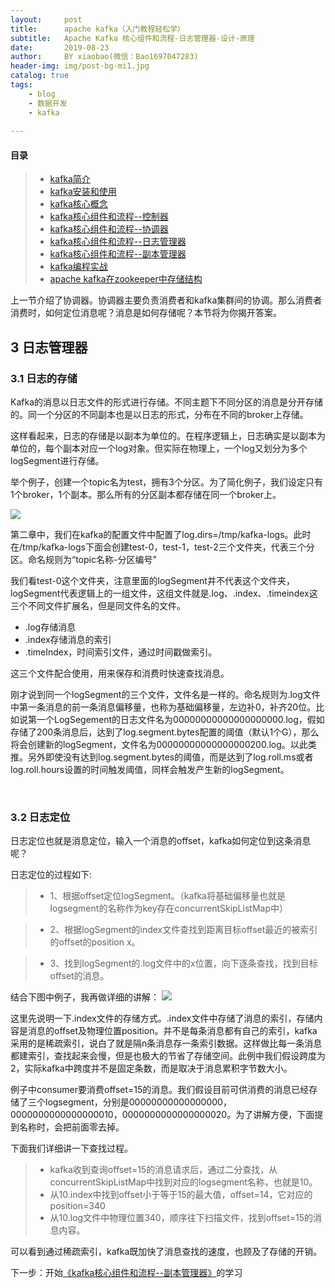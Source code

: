 ```yaml
---
layout:     post
title:      apache kafka（入门教程轻松学）
subtitle:   Apache Kafka 核心组件和流程-日志管理器-设计-原理
date:       2019-08-23
author:     BY xiaobao(微信：Bao1697047283)
header-img: img/post-bg-mi1.jpg
catalog: true
tags:
    - blog
    - 数据开发
    - kafka
    
---
```



#### 目录
>* [kafka简介](https://lianxiaobao.github.io/2019/08/23/Apache-kafka%E7%AE%80%E4%BB%8B/)
>* [kafka安装和使用](https://lianxiaobao.github.io/2019/08/23/Apache-Kafka%E5%AE%89%E8%A3%85%E5%92%8C%E4%BD%BF%E7%94%A8/)
>* [kafka核心概念](https://lianxiaobao.github.io/2019/08/23/Apache-kafka%E6%A0%B8%E5%BF%83%E6%A6%82%E5%BF%B5/)
>* [kafka核心组件和流程--控制器](https://lianxixaobao.github.io/2019/08/23/Apache-kafka%E6%A0%B8%E5%BF%83%E6%A6%82%E5%BF%B5%E7%BB%84%E5%BB%BA%E5%92%8C%E6%B5%81%E7%A8%8B-%E6%8E%A7%E5%88%B6%E5%99%A8-%E8%AE%BE%E8%AE%A1-%E5%8E%9F%E7%90%86/)
>* [kafka核心组件和流程--协调器](https://lianxiaobao.github.io/2019/08/23/Apache-Kafka%E6%A0%B8%E5%BF%83%E7%BB%84%E4%BB%B6%E5%92%8C%E6%B5%81%E7%A8%8B-%E5%8D%8F%E8%B0%83%E5%99%A8(%E6%B6%88%E8%B4%B9%E8%80%85%E5%92%8C%E7%BB%84%E5%8D%8F%E8%B0%83%E5%99%A8)-%E8%AE%BE%E8%AE%A1-%E5%8E%9F%E7%90%86/)
>* [kafka核心组件和流程--日志管理器](https://lianxiaobao.github.io/2019/08/23/Apache-Kafka-%E6%A0%B8%E5%BF%83%E7%BB%84%E4%BB%B6%E5%92%8C%E6%B5%81%E7%A8%8B-%E6%97%A5%E5%BF%97%E7%AE%A1%E7%90%86%E5%99%A8-%E8%AE%BE%E8%AE%A1-%E5%8E%9F%E7%90%86/)
>* [kafka核心组件和流程--副本管理器](https://lianxiaobao.github.io/2019/08/23/Apache-Kafka-%E6%A0%B8%E5%BF%83%E7%BB%84%E4%BB%B6%E5%92%8C%E6%B5%81%E7%A8%8B-%E5%89%AF%E6%9C%AC%E7%AE%A1%E7%90%86%E5%99%A8-%E8%AE%BE%E8%AE%A1-%E5%8E%9F%E7%90%86/)
>* [kafka编程实战](https://lianxiaobao.github.io/2019/08/23/Apache-Kafka-%E7%BC%96%E7%A8%8B%E5%AE%9E%E6%88%98-java%E5%AE%A2%E6%88%B7%E7%AB%AF%E5%BC%80%E5%8F%91%E4%BE%8B%E5%AD%90/)
>* [apache kafka在zookeeper中存储结构](https://lianxiaobao.github.io/2019/08/19/kafka%E5%9C%A8zookeeper%E4%B8%AD%E7%9A%84%E5%AD%98%E5%82%A8%E7%BB%93%E6%9E%84/)


上一节介绍了协调器。协调器主要负责消费者和kafka集群间的协调。那么消费者消费时，如何定位消息呢？消息是如何存储呢？本节将为你揭开答案。

## 3 日志管理器
### 3.1 日志的存储
Kafka的消息以日志文件的形式进行存储。不同主题下不同分区的消息是分开存储的。同一个分区的不同副本也是以日志的形式，分布在不同的broker上存储。

这样看起来，日志的存储是以副本为单位的。在程序逻辑上，日志确实是以副本为单位的，每个副本对应一个log对象。但实际在物理上，一个log又划分为多个logSegment进行存储。

举个例子，创建一个topic名为test，拥有3个分区。为了简化例子，我们设定只有1个broker，1个副本。那么所有的分区副本都存储在同一个broker上。

![](http://ww4.sinaimg.cn/large/006y8mN6ly1g6921n5vvqj31zo0magni.jpg)

第二章中，我们在kafka的配置文件中配置了<a name="fenced-code-block">log.dirs=/tmp/kafka-logs</a>。此时在<a name="fenced-code-block">/tmp/kafka-logs</a>下面会创建test-0，test-1，test-2三个文件夹，代表三个分区。命名规则为“topic名称-分区编号”

我们看test-0这个文件夹，注意里面的logSegment并不代表这个文件夹，logSegment代表逻辑上的一组文件，这组文件就是.log、.index、.timeindex这三个不同文件扩展名，但是同文件名的文件。

* .log存储消息
* .index存储消息的索引
* .timeIndex，时间索引文件，通过时间戳做索引。


这三个文件配合使用，用来保存和消费时快速查找消息。

刚才说到同一个logSegment的三个文件，文件名是一样的。命名规则为.log文件中第一条消息的前一条消息偏移量，也称为基础偏移量，左边补0，补齐20位。比如说第一个LogSegement的日志文件名为00000000000000000000.log，假如存储了200条消息后，达到了log.segment.bytes配置的阈值（默认1个G），那么将会创建新的logSegment，文件名为00000000000000000200.log。以此类推。另外即使没有达到log.segment.bytes的阈值，而是达到了log.roll.ms或者log.roll.hours设置的时间触发阈值，同样会触发产生新的logSegment。

 

### 3.2 日志定位
日志定位也就是消息定位，输入一个消息的offset，kafka如何定位到这条消息呢？

日志定位的过程如下:

>* 1、根据offset定位logSegment。（kafka将基础偏移量也就是logsegment的名称作为key存在concurrentSkipListMap中）

>* 2、根据logSegment的index文件查找到距离目标offset最近的被索引的offset的position x。

>* 3、找到logSegment的.log文件中的x位置，向下逐条查找，找到目标offset的消息。

结合下图中例子，我再做详细的讲解：
![](http://ww2.sinaimg.cn/large/006y8mN6ly1g6921ude99j31nh0u0gox.jpg)


这里先说明一下.index文件的存储方式。.index文件中存储了消息的索引，存储内容是消息的offset及物理位置position。并不是每条消息都有自己的索引，kafka采用的是稀疏索引，说白了就是隔n条消息存一条索引数据。这样做比每一条消息都建索引，查找起来会慢，但是也极大的节省了存储空间。此例中我们假设跨度为2，实际kafka中跨度并不是固定条数，而是取决于消息累积字节数大小。

例子中consumer要消费offset=15的消息。我们假设目前可供消费的消息已经存储了三个logsegment，分别是00000000000000000，0000000000000000010，0000000000000000020。为了讲解方便，下面提到名称时，会把前面零去掉。

下面我们详细讲一下查找过程。

>* kafka收到查询offset=15的消息请求后，通过二分查找，从concurrentSkipListMap中找到对应的logsegment名称，也就是10。
>* 从10.index中找到offset小于等于15的最大值，offset=14，它对应的position=340
>* 从10.log文件中物理位置340，顺序往下扫描文件，找到offset=15的消息内容。


可以看到通过稀疏索引，kafka既加快了消息查找的速度，也顾及了存储的开销。

下一步：开始[《kafka核心组件和流程--副本管理器》](https://lianxiaobao.github.io/2019/08/23/Apache-Kafka-%E6%A0%B8%E5%BF%83%E7%BB%84%E4%BB%B6%E5%92%8C%E6%B5%81%E7%A8%8B-%E5%89%AF%E6%9C%AC%E7%AE%A1%E7%90%86%E5%99%A8-%E8%AE%BE%E8%AE%A1-%E5%8E%9F%E7%90%86/)的学习
